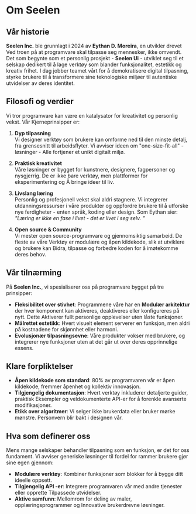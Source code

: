 # Om Seelen

## Vår historie

**Seelen Inc.** ble grunnlagt i 2024 av **Eythan D. Moreira**, en utvikler
drevet Ved troen på at programvare skal tilpasse seg mennesker, ikke omvendt.
Det som begynte som et personlig prosjekt - **Seelen Ui** - utviklet seg til et
selskap dedikert til å lage verktøy som blander funksjonalitet, estetikk og
kreativ frihet. I dag jobber teamet vårt for å demokratisere digital tilpasning,
styrke brukere til å transformere sine teknologiske miljøer til autentiske
utvidelser av deres identitet.

## Filosofi og verdier

Vi tror programvare kan være en katalysator for kreativitet og personlig vekst.
Vår Kjerneprinsipper er:

1. **Dyp tilpasning**\
   Vi designer verktøy som brukere kan omforme ned til den minste detalj, fra
   grensesnitt til arbeidsflyter. Vi avviser ideen om "one-size-fit-all"
   -løsninger \- Alle fortjener et unikt digitalt miljø.

2. **Praktisk kreativitet**\
   Våre løsninger er bygget for kunstnere, designere, fagpersoner og nysgjerrig.
   De er ikke bare verktøy, men plattformer for eksperimentering og Å bringe
   ideer til liv.

3. **Livslang læring**\
   Personlig og profesjonell vekst skal aldri stagnere. Vi integrerer
   utdanningsressurser i våre produkter og oppfordre brukere til å utforske nye
   ferdigheter - enten språk, koding eller design. Som Eythan sier: _"Læring er
   ikke en fase i livet - det er livet i seg selv. "_

4. **Open source & Community**\
   Vi mester open source-programvare og gjennomsiktig samarbeid. De fleste av
   våre Verktøy er modulære og åpen kildekode, slik at utviklere og brukere kan
   Bidra, tilpasse og forbedre koden for å imøtekomme deres behov.

## Vår tilnærming

På **Seelen Inc.**, vi spesialiserer oss på programvare bygget på tre
prinsipper:

- **Fleksibilitet over stivhet**: Programmene våre har en **Modulær arkitektur**
  der hver komponent kan aktiveres, deaktiveres eller konfigureres på nytt.
  Dette Aktiverer fullt personlige opplevelser uten låste funksjoner.
- **Målrettet estetikk**: Hvert visuelt element serverer en funksjon, men aldri
  på kostnadene for skjønnhet eller harmoni.
- **Evolusjonær tilpasningsevne**: Våre produkter vokser med brukere, og
  integrerer nye funksjoner uten at det går ut over deres opprinnelige essens.

## Klare forpliktelser

- **Åpen kildekode som standard**: 80% av programvaren vår er åpen kildekode,
  fremmer åpenhet og kollektiv innovasjon.
- **Tilgjengelig dokumentasjon**: Hvert verktøy inkluderer detaljerte guider,
  praktisk Eksempler og veldokumenterte API-er for å forenkle avanserte
  modifikasjoner.
- **Etikk over algoritmer**: Vi selger ikke brukerdata eller bruker mørke
  mønstre. Personvern blir bakt i designen vår.

## Hva som definerer oss

Mens mange selskaper behandler tilpasning som en funksjon, er det for oss
fundament. Vi avviser generiske løsninger til fordel for rammer brukere gjør
sine egen gjennom:

- **Modulære verktøy**: Kombiner funksjoner som blokker for å bygge ditt ideelle
  oppsett.
- **Tilgjengelig API -er**: Integrere programvaren vår med andre tjenester eller
  opprette Tilpassede utvidelser.
- **Aktive samfunn**: Mellomrom for deling av maler, opplæringsprogrammer og
  Innovative brukerdrevne løsninger.
